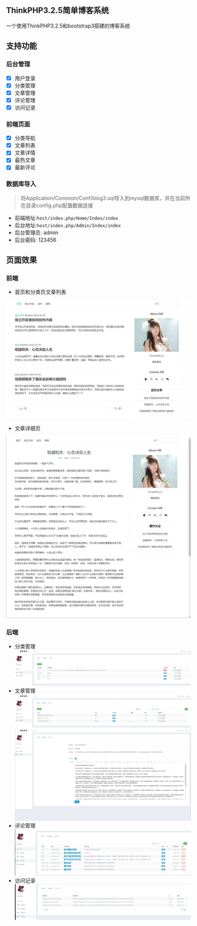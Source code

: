 ## ThinkPHP3.2.5简单博客系统

一个使用ThinkPHP3.2.5和bootstrap3搭建的博客系统

## 支持功能

### 后台管理

- [x] 用户登录
- [X] 分类管理
- [x] 文章管理
- [x] 评论管理
- [x] 访问记录

### 前端页面

- [x] 分类导航
- [x] 文章列表
- [x] 文章详情
- [x] 最热文章
- [x] 最新评论

### 数据库导入

> 将Application/Common/Conf/blog3.sql导入到mysql数据库，并在当前所在目录config.php配置数据连接

- 前端地址:`host/index.php/Home/Index/index`
- 后台地址:`host/index.php/Admin/Index/index`
- 后台管理员: admin
- 后台密码: 123456

## 页面效果

### 前端

- 首页和分类页文章列表

![首页和分类页文章列表](/Public/pic/index.png)

- 文章详细页

![文章详细页](/Public/pic/article.png)

### 后端

- 分类管理
  ![分类管理](/Public/pic/cate.png)
- 文章管理
  ![文章管理](/Public/pic/admin_article.png)
  ![新增、编辑文章](/Public/pic/add_article.png)
- 评论管理
  ![评论管理](/Public/pic/comment.png)
- 访问记录
  ![访问记录](/Public/pic/record.png)